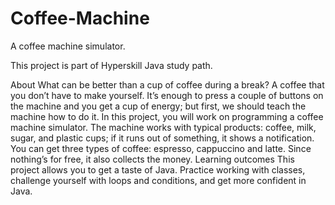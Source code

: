 # Coffee-Machine
A coffee machine simulator.

This project is part of Hyperskill Java study path.

About
What can be better than a cup of coffee during a break? A coffee that you don’t have to make yourself. It’s enough to press a couple of buttons on the machine and you get a cup of energy; but first, we should teach the machine how to do it. In this project, you will work on programming a coffee machine simulator. The machine works with typical products: coffee, milk, sugar, and plastic cups; if it runs out of something, it shows a notification. You can get three types of coffee: espresso, cappuccino and latte. Since nothing’s for free, it also collects the money.
Learning outcomes
This project allows you to get a taste of Java. Practice working with classes, challenge yourself with loops and conditions, and get more confident in Java.
